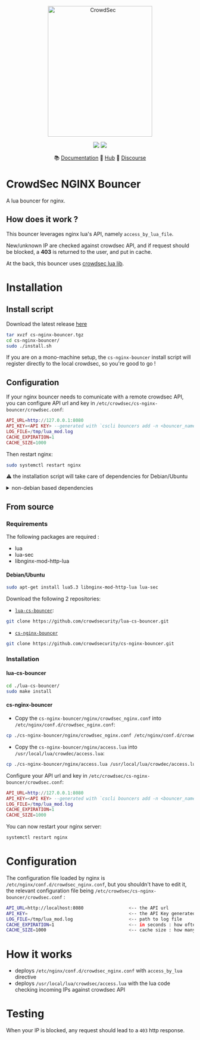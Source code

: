 <p align="center">
<img src="https://github.com/crowdsecurity/cs-nginx-bouncer/raw/main/docs/assets/crowdsec_nginx_logo.png" alt="CrowdSec" title="CrowdSec" width="280" height="350" />
</p>
<p align="center">
<img src="https://img.shields.io/badge/build-pass-green">
<img src="https://img.shields.io/badge/tests-pass-green">
</p>
<p align="center">
&#x1F4DA; <a href="https://docs.crowdsec.net/blockers/nginx/installation/">Documentation</a>
&#x1F4A0; <a href="https://hub.crowdsec.net">Hub</a>
&#128172; <a href="https://discourse.crowdsec.net">Discourse </a>
</p>



# CrowdSec NGINX Bouncer

A lua bouncer for nginx.

## How does it work ?

This bouncer leverages nginx lua's API, namely `access_by_lua_file`.

New/unknown IP are checked against crowdsec API, and if request should be blocked, a **403** is returned to the user, and put in cache.

At the back, this bouncer uses [crowdsec lua lib](https://github.com/crowdsecurity/lua-cs-bouncer/).

# Installation

## Install script

Download the latest release [here](https://github.com/crowdsecurity/cs-nginx-bouncer/releases)

```bash
tar xvzf cs-nginx-bouncer.tgz
cd cs-nginx-bouncer/
sudo ./install.sh
```

If you are on a mono-machine setup, the `cs-nginx-bouncer` install script will register directly to the local crowdsec, so you're good to go !

## Configuration

If your nginx bouncer needs to comunicate with a remote crowdsec API, you can configure API url and key in `/etc/crowdsec/cs-nginx-bouncer/crowdsec.conf`:

```lua
API_URL=http://127.0.0.1:8080
API_KEY=<API KEY> --generated with `cscli bouncers add -n <bouncer_name>
LOG_FILE=/tmp/lua_mod.log
CACHE_EXPIRATION=1
CACHE_SIZE=1000
```

Then restart nginx:

```sh
sudo systemctl restart nginx
```

:warning: the installation script will take care of dependencies for Debian/Ubuntu
<details>
  <summary>non-debian based dependencies</summary>

  - libnginx-mod-http-lua : nginx lua support
  - lua-sec : for https client request
</details>


## From source

### Requirements

The following packages are required :

- lua
- lua-sec
- libnginx-mod-http-lua

#### Debian/Ubuntu

```bash
sudo apt-get install lua5.3 libnginx-mod-http-lua lua-sec
```

Download the following 2 repositories:

- [`lua-cs-bouncer`](https://github.com/crowdsecurity/lua-cs-bouncer):
```bash
git clone https://github.com/crowdsecurity/lua-cs-bouncer.git
```

- [`cs-nginx-bouncer`](https://github.com/crowdsecurity/cs-nginx-bouncer)
```bash
git clone https://github.com/crowdsecurity/cs-nginx-bouncer.git
```

### Installation

#### lua-cs-bouncer

```bash
cd ./lua-cs-bouncer/
sudo make install
```

#### cs-nginx-bouncer

- Copy the `cs-nginx-bouncer/nginx/crowdsec_nginx.conf` into `/etc/nginx/conf.d/crowdsec_nginx.conf`:
```bash
cp ./cs-nginx-bouncer/nginx/crowdsec_nginx.conf /etc/nginx/conf.d/crowdsec_nginx.conf
```
- Copy the `cs-nginx-bouncer/nginx/access.lua` into `/usr/local/lua/crowdec/access.lua`:
```bash
cp ./cs-nginx-bouncer/nginx/access.lua /usr/local/lua/crowdec/access.lua
```

Configure your API url and key in `/etc/crowdsec/cs-nginx-bouncer/crowdsec.conf`:

```lua
API_URL=http://127.0.0.1:8080
API_KEY=<API KEY> --generated with `cscli bouncers add -n <bouncer_name>
LOG_FILE=/tmp/lua_mod.log
CACHE_EXPIRATION=1
CACHE_SIZE=1000
```

You can now restart your nginx server:
```bash
systemctl restart nginx
```


# Configuration

The configuration file loaded by nginx is `/etc/nginx/conf.d/crowdsec_nginx.conf`, but you shouldn't have to edit it, the relevant configuration file being `/etc/crowdsec/cs-nginx-bouncer/crowdsec.conf` :

```bash
API_URL=http://localhost:8080                 <-- the API url
API_KEY=                                      <-- the API Key generated with `cscli bouncers add -n <bouncer_name>` 
LOG_FILE=/tmp/lua_mod.log                     <-- path to log file
CACHE_EXPIRATION=1                            <-- in seconds : how often is the yes/no decisions for an IP refreshed
CACHE_SIZE=1000                               <-- cache size : how many simulatenous entries are kept in 
```

# How it works

 - deploys `/etc/nginx/conf.d/crowdsec_nginx.conf` with `access_by_lua` directive
 - deploys `/usr/local/lua/crowdsec/access.lua` with the lua code checking incoming IPs against crowdsec API

# Testing

When your IP is blocked, any request should lead to a `403` http response.
